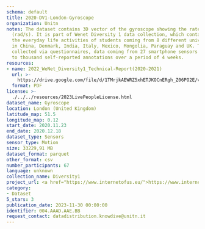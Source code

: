 ```yaml
---
schema: default
title: 2020-DV1-London-Gyroscope
organization: Unitn
notes: The dataset contains 3D vector of the gyroscope showing the rate of rotation
  (rad/s). It is part of Wenet Diversity 1 data collection, which contains data about
  the everyday life activities of students coming from 8 different universities located
  in China, Denmark, India, Italy, Mexico, Mongolia, Paraguay and UK. The data were
  collected via questionnaires, data coming from 27 smartphone sensors associated
  to thousand self-reported annotations over a period of 4 weeks.
resources:
- name: 2022_WeNet_Diversity1_Technical-Report(2020-2021)
  url: >-
    https://drive.google.com/file/d/1TMrjkAEWRZ5xhETJKOCnERgh_Z06PO2E/view?usp=drive_link
  format: PDF
license: >-
  ./../../resources/2023LivePeopleLicense.html
dataset_name: Gyroscope
location: London (United Kingdom)
latitude_map: 51.5
longitude_map: 0.12
start_date: 2020.11.23
end_date: 2020.12.18
dataset_type: Sensors
sensor_type: Motion
size: 33229,91 MB
dataset_format: parquet
other_format: csv
number_participants: 67
language: unknown
collection_name: Diversity1
project_url: <a href="https://www.internetofus.eu/">https://www.internetofus.eu/</a>
category:
- Dataset
5_stars: 3
publication_date: 2023-11-30 00:00:00
identifier: 004.AAAD.AAE.BB
request_contact: datadistribution.knowdive@unitn.it
---
```

